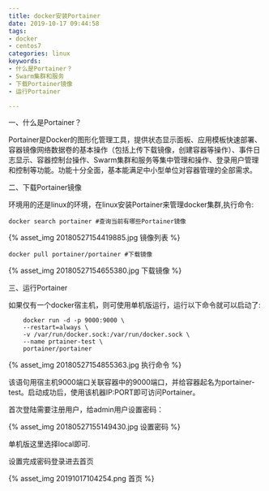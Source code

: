 ```yaml
---
title: docker安装Portainer
date: 2019-10-17 09:44:58
tags: 
- docker
- centos7
categories: linux
keywords:
- 什么是Portainer？
- Swarm集群和服务
- 下载Portainer镜像
- 运行Portainer

---
```

一、什么是Portainer？

Portainer是Docker的图形化管理工具，提供状态显示面板、应用模板快速部署、容器镜像网络数据卷的基本操作（包括上传下载镜像，创建容器等操作）、事件日志显示、容器控制台操作、Swarm集群和服务等集中管理和操作、登录用户管理和控制等功能。功能十分全面，基本能满足中小型单位对容器管理的全部需求。

二、下载Portainer镜像

环境用的还是linux的环境，在linux安装Portainer来管理docker集群,执行命令:
```shell
docker search portainer #查询当前有哪些Portainer镜像

```
{% asset_img 20180527154419885.jpg 镜像列表 %}

```shell
docker pull portainer/portainer #下载镜像

```

{% asset_img 20180527154655380.jpg 下载镜像 %}

三、运行Portainer

如果仅有一个docker宿主机，则可使用单机版运行，运行以下命令就可以启动了:
```shellhexo
    docker run -d -p 9000:9000 \
    --restart=always \
    -v /var/run/docker.sock:/var/run/docker.sock \
    --name prtainer-test \
    portainer/portainer
```
{% asset_img 20180527154855363.jpg 执行命令 %}

该语句用宿主机9000端口关联容器中的9000端口，并给容器起名为portainer-test。启动成功后，使用该机器IP:PORT即可访问Portainer。

首次登陆需要注册用户，给admin用户设置密码：

{% asset_img 20180527155149430.jpg 设置密码 %}

单机版这里选择local即可.

设置完成密码登录进去首页

{% asset_img 20191017104254.png 首页 %}
